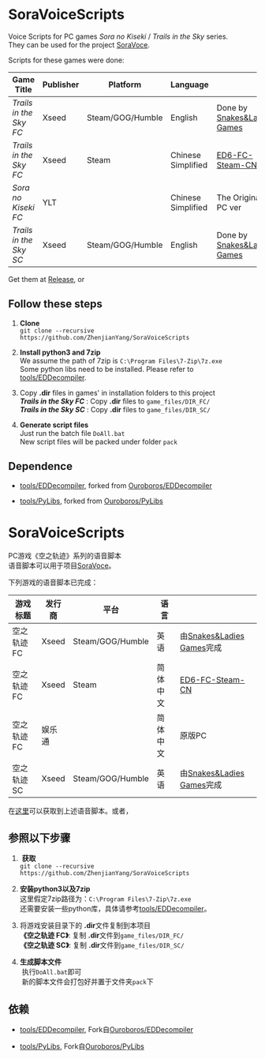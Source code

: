 # SoraVoiceScripts
Voice Scripts for PC games *Sora no Kiseki* / *Trails in the Sky* series.    
They can be used for the project [SoraVoce](https://github.com/ZhenjianYang/SoraVoice).

Scripts for these games were done:

|Game Title                |Publisher|Platform        |Language          |             |
|--------------------------|---------|----------------|------------------|-------------|
|*Trails in the Sky FC*    |Xseed    |Steam/GOG/Humble|English           |Done by [Snakes&Ladies Games](https://www.youtube.com/c/SnakesLadiesGames)
|*Trails in the Sky FC*    |Xseed    |Steam           |Chinese Simplified|[ED6-FC-Steam-CN](https://github.com/Ouroboros/ED6-FC-Steam-CN)
|*Sora no Kiseki FC*       |YLT      |                |Chinese Simplified|The Original PC ver
|*Trails in the Sky SC*    |Xseed    |Steam/GOG/Humble|English           |Done by [Snakes&Ladies Games](https://www.youtube.com/c/SnakesLadiesGames)

Get them at [Release](https://github.com/ZhenjianYang/SoraVoiceScripts/releases/latest), or   
## Follow these steps

1.  **Clone**   
  `git clone --recursive https://github.com/ZhenjianYang/SoraVoiceScripts`
  
2.  **Install python3 and 7zip**   
  We assume the path of 7zip is `C:\Program Files\7-Zip\7z.exe`  
  Some python libs need to be installed. Please refer to [tools/EDDecompiler](https://github.com/ZhenjianYang/EDDecompiler).

3.  Copy **\.dir** files in games' in installation folders to this project   
    ***Trails in the Sky FC*** : Copy **\.dir** files to `game_files/DIR_FC/`   
    ***Trails in the Sky SC*** : Copy **\.dir** files to `game_files/DIR_SC/`   

4.  **Generate script files**   
  Just run the batch file `DoAll.bat`   
  New script files will be packed under folder `pack`

## Dependence

- [tools/EDDecompiler](https://github.com/ZhenjianYang/EDDecompiler), forked from [Ouroboros/EDDecompiler](https://github.com/Ouroboros/EDDecompiler)   

- [tools/PyLibs](https://github.com/ZhenjianYang/PyLibs), forked from [Ouroboros/PyLibs](https://github.com/Ouroboros/PyLibs)   

# SoraVoiceScripts
PC游戏《空之轨迹》系列的语音脚本    
语音脚本可以用于项目[SoraVoce](https://github.com/ZhenjianYang/SoraVoice)。

下列游戏的语音脚本已完成：   

|游戏标题       |发行商 |平台            |语言     |              |
|---------------|-------|----------------|---------|--------------|
|空之轨迹 FC    |Xseed  |Steam/GOG/Humble|英语     |由[Snakes&Ladies Games](https://www.youtube.com/c/SnakesLadiesGames)完成
|空之轨迹 FC    |Xseed  |Steam           |简体中文 |[ED6-FC-Steam-CN](https://github.com/Ouroboros/ED6-FC-Steam-CN)
|空之轨迹 FC    |娱乐通 |                |简体中文 |原版PC
|空之轨迹 SC    |Xseed  |Steam/GOG/Humble|英语     |由[Snakes&Ladies Games](https://www.youtube.com/c/SnakesLadiesGames)完成

在[这里](https://github.com/ZhenjianYang/SoraVoiceScripts/releases/latest)可以获取到上述语音脚本。或者，
## 参照以下步骤   

1.  **获取**   
  `git clone --recursive https://github.com/ZhenjianYang/SoraVoiceScripts`
  
2.  **安装python3以及7zip**   
  这里假定7zip路径为：`C:\Program Files\7-Zip\7z.exe`   
  还需要安装一些python库，具体请参考[tools/EDDecompiler](https://github.com/ZhenjianYang/EDDecompiler)。

3.  将游戏安装目录下的 **.dir**文件复制到本项目   
    **《空之轨迹 FC》**: 复制 **\.dir**文件到`game_files/DIR_FC/`   
    **《空之轨迹 SC》**: 复制 **\.dir**文件到`game_files/DIR_SC/`   

4.  **生成脚本文件**   
  执行`DoAll.bat`即可    
  新的脚本文件会打包好并置于文件夹`pack`下

## 依赖

- [tools/EDDecompiler](https://github.com/ZhenjianYang/EDDecompiler), Fork自[Ouroboros/EDDecompiler](https://github.com/Ouroboros/EDDecompiler)   

- [tools/PyLibs](https://github.com/ZhenjianYang/PyLibs), Fork自[Ouroboros/PyLibs](https://github.com/Ouroboros/PyLibs) 
